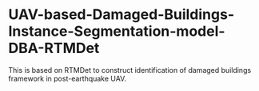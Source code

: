 # UAV-based-Damaged-Buildings-Instance-Segmentation-model-DBA-RTMDet
This is based on RTMDet to construct identification of damaged buildings framework in post-earthquake UAV.
